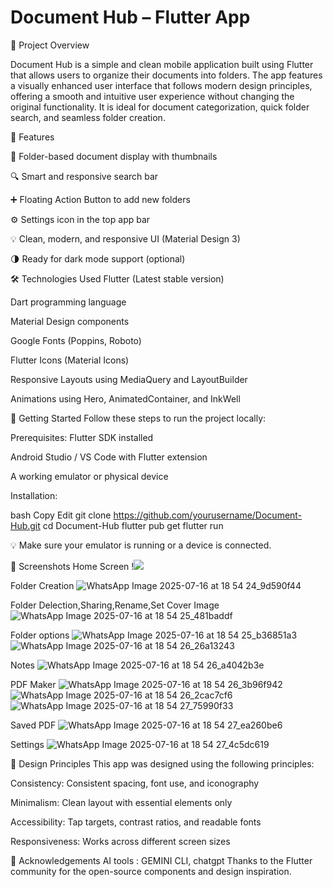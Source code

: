 # Document Hub  – Flutter App

📌 Project Overview

Document Hub is a simple and clean mobile application built using Flutter that allows users to organize their documents into folders. The app features a visually enhanced user interface that follows modern design principles, offering a smooth and intuitive user experience without changing the original functionality. It is ideal for document categorization, quick folder search, and seamless folder creation.

🎯 Features

📂 Folder-based document display with thumbnails

🔍 Smart and responsive search bar

➕ Floating Action Button to add new folders

⚙️ Settings icon in the top app bar

💡 Clean, modern, and responsive UI (Material Design 3)

🌗 Ready for dark mode support (optional)

🛠️ Technologies Used
Flutter (Latest stable version)

Dart programming language

Material Design components

Google Fonts (Poppins, Roboto)

Flutter Icons (Material Icons)

Responsive Layouts using MediaQuery and LayoutBuilder

Animations using Hero, AnimatedContainer, and InkWell

🚀 Getting Started
Follow these steps to run the project locally:

Prerequisites:
Flutter SDK installed

Android Studio / VS Code with Flutter extension

A working emulator or physical device

Installation:

bash
Copy
Edit
git clone https://github.com/yourusername/Document-Hub.git
cd Document-Hub
flutter pub get
flutter run

💡 Make sure your emulator is running or a device is connected.

📸 Screenshots
Home Screen
!<img src = "https://github.com/user-attachments/assets/ea35b962-b376-4af7-97c6-23585f707a49">

Folder Creation 
![WhatsApp Image 2025-07-16 at 18 54 24_9d590f44](https://github.com/user-attachments/assets/4b86f0cd-0813-4a77-8c8c-873d6c006442)

Folder Delection,Sharing,Rename,Set Cover Image
![WhatsApp Image 2025-07-16 at 18 54 25_481baddf](https://github.com/user-attachments/assets/b4af7070-cf12-4008-8337-2f80fa158011)

Folder options 
![WhatsApp Image 2025-07-16 at 18 54 25_b36851a3](https://github.com/user-attachments/assets/91f47d3d-82f0-497e-aa8e-799997ef837d)    ![WhatsApp Image 2025-07-16 at 18 54 26_26a13243](https://github.com/user-attachments/assets/b5ef21cb-ce21-4ae3-b28a-1de75dd57fd4)

Notes
![WhatsApp Image 2025-07-16 at 18 54 26_a4042b3e](https://github.com/user-attachments/assets/d60cde97-207c-4985-836e-db5af807f7d3)

PDF Maker
![WhatsApp Image 2025-07-16 at 18 54 26_3b96f942](https://github.com/user-attachments/assets/db1970e4-b8ae-46cc-9004-a295c4f98dad)    ![WhatsApp Image 2025-07-16 at 18 54 26_2cac7cf6](https://github.com/user-attachments/assets/b430d2a2-7aa9-444f-aff6-f5cdc61450e8)      ![WhatsApp Image 2025-07-16 at 18 54 27_75990f33](https://github.com/user-attachments/assets/8ce7c86b-dc47-48bf-b0f9-2dc68c285fb5)

Saved PDF
![WhatsApp Image 2025-07-16 at 18 54 27_ea260be6](https://github.com/user-attachments/assets/cf61a52f-a553-475e-836c-d2fa5f002deb)

Settings
![WhatsApp Image 2025-07-16 at 18 54 27_4c5dc619](https://github.com/user-attachments/assets/0d33f747-de3d-44d7-9042-04f826959700)


🧠 Design Principles
This app was designed using the following principles:

Consistency: Consistent spacing, font use, and iconography

Minimalism: Clean layout with essential elements only

Accessibility: Tap targets, contrast ratios, and readable fonts

Responsiveness: Works across different screen sizes

🙌 Acknowledgements
AI tools : GEMINI CLI, chatgpt 
Thanks to the Flutter community for the open-source components and design inspiration.
